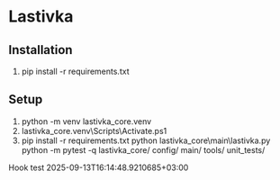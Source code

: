 ﻿# Lastivka
## Installation
1. pip install -r requirements.txt
## Setup
1) python -m venv lastivka_core\.venv
2) lastivka_core\.venv\Scripts\Activate.ps1
3) pip install -r requirements.txt
python lastivka_core\main\lastivka.py
python -m pytest -q
lastivka_core/
 config/
 main/
 tools/
  unit_tests/


Hook test 2025-09-13T16:14:48.9210685+03:00
